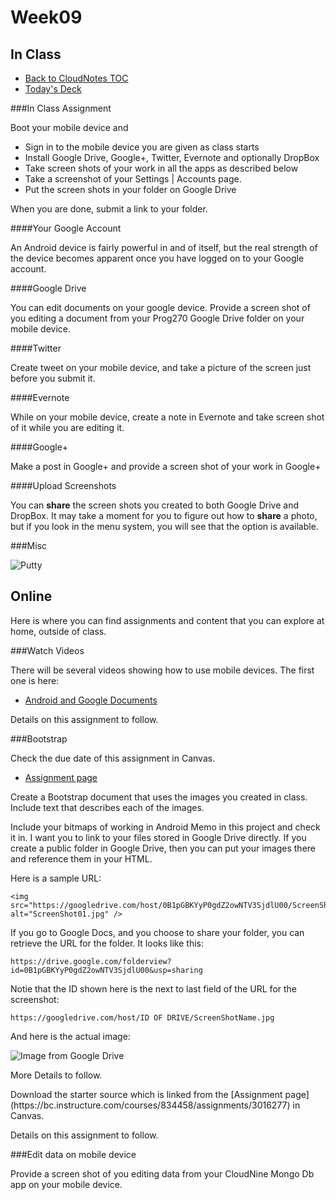 Week09
======

In Class
--------

- [Back to CloudNotes TOC](../CloudNotes.html)
- [Today's Deck](http://bit.ly/1bZyGGB)

###In Class Assignment

Boot your mobile device and

- Sign in to the mobile device you are given as class starts
- Install Google Drive, Google+, Twitter, Evernote and optionally DropBox
- Take screen shots of your work in all the apps as described below
- Take a screenshot of your Settings | Accounts page.
- Put the screen shots in your folder on Google Drive

When you are done, submit a link to your folder.

####Your Google Account

An Android device is fairly powerful in and of itself,
but the real strength of the device becomes apparent
once you have logged on to your Google account.

####Google Drive

You can edit documents on your google device. Provide
a screen shot of you editing a document from your Prog270
Google Drive folder on your mobile device.

####Twitter

Create tweet on your mobile device, and take a picture
of the screen just before you submit it.

####Evernote

While on your mobile device, create a note in Evernote
and take screen shot of it while you are editing it.

####Google+

Make a post in Google+ and provide a screen shot of 
your work in Google+

####Upload Screenshots

You can **share** the screen shots you created to
both Google Drive and DropBox. It may take a moment
for you to figure out how to **share** a photo, but
if you look in the menu system, you will see that
the option is available.

###Misc

![Putty](../Images/SshKey.png)


Online
------

Here is where you can find assignments and content 
that you can explore at home, outside of class.

###Watch Videos

There will be several videos showing how to use mobile
devices. The first one is here:

- [Android and Google Documents](http://youtu.be/uHCpLgpk4T0)

Details on this assignment to follow.

###Bootstrap

Check the due date of this assignment in Canvas.

- [Assignment page](https://bc.instructure.com/courses/834458/assignments/3016277)

Create a Bootstrap document that uses the images you
created in class. Include text that describes each of 
the images.

Include your bitmaps of working in Android Memo in this project and 
check it in. I want you to link to your files stored in Google Drive 
directly. If you create a public folder in Google Drive, then you 
can put your images there and reference them in your HTML.

Here is a sample URL:

	<img src="https://googledrive.com/host/0B1pGBKYyP0gdZ2owNTV3SjdlU00/ScreenShot01.jpg" alt="ScreenShot01.jpg" />

If you go to Google Docs, and you choose to share your folder, you can retrieve
the URL for the folder. It looks like this:

	https://drive.google.com/folderview?id=0B1pGBKYyP0gdZ2owNTV3SjdlU00&usp=sharing

Notie that the ID shown here is the next to last field of the URL for
the screenshot:

	https://googledrive.com/host/ID OF DRIVE/ScreenShotName.jpg

<p>And here is the actual image:</p>

![Image from Google Drive](https://googledrive.com/host/0B1pGBKYyP0gdZ2owNTV3SjdlU00/ScreenShot01.jpg)

<p>More Details to follow.</p>

<p>Download the starter source which is linked from the [Assignment 
page](https://bc.instructure.com/courses/834458/assignments/3016277) in Canvas.</p>

Details on this assignment to follow.

###Edit data on mobile device

Provide a screen shot of you editing data from
your CloudNine Mongo Db app on your mobile device.


